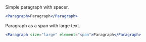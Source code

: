
Simple paragraph with spacer.

```jsx
<Paragraph>Paragraph</Paragraph>
```

Paragraph as a span with large text.

```jsx
<Paragraph size="large" element="span">Paragraph</Paragraph>
```